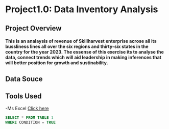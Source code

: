 # Project1.0: Data Inventory Analysis
## Project Overview
#### This is an analaysis of revenue of Skillharvest enterprise acrose all its bussliness lines all over the six regions and thirty-six states in the country for the year 2023. The essense of this exercise its to analyse the data, connect trends which will aid leadership in making inferences that will better position for growth and sustinability.

## Data Souce


## Tools Used
-Ms Excel [Click here](https://www.microsoft.com)


``` SQL
SELECT * FROM TABLE 1
WHERE CONDITION = TRUE
```



